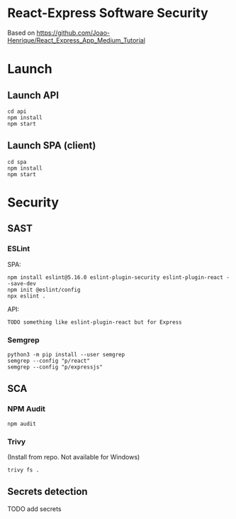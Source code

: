 # React-Express Software Security

Based on https://github.com/Joao-Henrique/React_Express_App_Medium_Tutorial

# Launch

## Launch API

```shell
cd api
npm install
npm start
```

## Launch SPA (client)

```shell
cd spa
npm install
npm start
```

# Security

## SAST

### ESLint

SPA:

```shell
npm install eslint@5.16.0 eslint-plugin-security eslint-plugin-react --save-dev
npm init @eslint/config
npx eslint .
```

API:

```shell
TODO something like eslint-plugin-react but for Express
```

### Semgrep

```shell
python3 -m pip install --user semgrep
semgrep --config "p/react"
semgrep --config "p/expressjs"
```

## SCA

### NPM Audit

```shell
npm audit
```

### Trivy

(Install from repo. Not available for Windows)

```shell
trivy fs .
```

## Secrets detection

TODO add secrets


